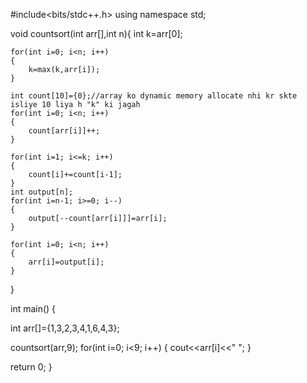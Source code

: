 #include<bits/stdc++.h>
using namespace std;

void countsort(int arr[],int n){
    int k=arr[0];

    for(int i=0; i<n; i++)
    {
        k=max(k,arr[i]);
    }

    int count[10]={0};//array ko dynamic memory allocate nhi kr skte isliye 10 liya h "k" ki jagah
    for(int i=0; i<n; i++)
    {
        count[arr[i]]++;
    }

    for(int i=1; i<=k; i++)
    {
        count[i]+=count[i-1];
    }
    int output[n];
    for(int i=n-1; i>=0; i--)
    {
        output[--count[arr[i]]]=arr[i];
    }

    for(int i=0; i<n; i++)
    {
        arr[i]=output[i];
    }

}

int main()
{

int arr[]={1,3,2,3,4,1,6,4,3};

countsort(arr,9);
for(int i=0; i<9; i++)
{
    cout<<arr[i]<<" ";
}

return 0;
}
